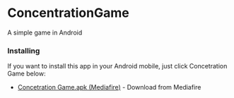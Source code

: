 # ConcentrationGame
A simple game in Android

### Installing

If you want to install this app in your Android mobile, just click Concetration Game below:

* [Concetration Game.apk (Mediafire)](http://www.mediafire.com/file/ao0emohh9ua83t6/ConcetrationGame.apk/file) - Download from Mediafire

